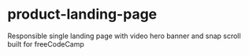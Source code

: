 # product-landing-page
Responsible single landing page with video hero banner and snap scroll built for freeCodeCamp

